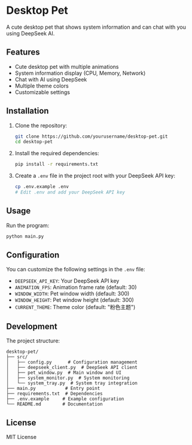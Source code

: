 # Desktop Pet

A cute desktop pet that shows system information and can chat with you using DeepSeek AI.

## Features

- Cute desktop pet with multiple animations
- System information display (CPU, Memory, Network)
- Chat with AI using DeepSeek
- Multiple theme colors
- Customizable settings

## Installation

1. Clone the repository:
   ```bash
   git clone https://github.com/yourusername/desktop-pet.git
   cd desktop-pet
   ```

2. Install the required dependencies:
   ```bash
   pip install -r requirements.txt
   ```

3. Create a `.env` file in the project root with your DeepSeek API key:
   ```bash
   cp .env.example .env
   # Edit .env and add your DeepSeek API key
   ```

## Usage

Run the program:
```bash
python main.py
```

## Configuration

You can customize the following settings in the `.env` file:

- `DEEPSEEK_API_KEY`: Your DeepSeek API key
- `ANIMATION_FPS`: Animation frame rate (default: 30)
- `WINDOW_WIDTH`: Pet window width (default: 300)
- `WINDOW_HEIGHT`: Pet window height (default: 300)
- `CURRENT_THEME`: Theme color (default: "粉色主题")

## Development

The project structure:
```
desktop-pet/
├── src/
│   ├── config.py      # Configuration management
│   ├── deepseek_client.py  # DeepSeek API client
│   ├── pet_window.py  # Main window and UI
│   ├── system_monitor.py  # System monitoring
│   └── system_tray.py  # System tray integration
├── main.py           # Entry point
├── requirements.txt  # Dependencies
├── .env.example     # Example configuration
└── README.md        # Documentation
```

## License

MIT License 